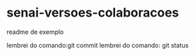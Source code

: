 # senai-versoes-colaboracoes

readme de exemplo

lembrei do comando:git commit
lembrei do comando: git status